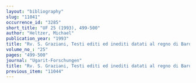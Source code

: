 ```yaml
---
layout: "bibliography"
slug: "11041"
occurrence_id: "3285"
short_title: "UF 25 (1993), 499-500"
author: "Heltzer, Michael"
publication_year: "1993"
title: "Rv. S. Graziani, Testi editi ed inediti datati al regno di Bardiya (522 a.C.) (1991)"
volume_no_: "25"
pages: "499-500"
journal: "Ugarit-Forschungen"
title: "Rv. S. Graziani, Testi editi ed inediti datati al regno di Bardiya (522 a.C.) (1991)"
previous_item: "11044"
---
```

